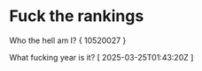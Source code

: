 # Fuck the rankings

Who the hell am I?
{ 10520027 }

What fucking year is it?
[ 2025-03-25T01:43:20Z ]
